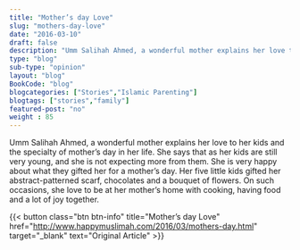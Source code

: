 ```yaml
--- 
title: "Mother’s day Love" 
slug: "mothers-day-love"
date: "2016-03-10" 
draft: false 
description: "Umm Salihah Ahmed, a wonderful mother explains her love to her kids and the specialty of mother’s day in her life." 
type: "blog"
sub-type: "opinion" 
layout: "blog" 
BookCode: "blog"
blogcategories: ["Stories","Islamic Parenting"]
blogtags: ["stories","family"]
featured-post: "no"
weight : 85
---  
```

 Umm Salihah Ahmed, a wonderful mother explains her love to her kids and the specialty of mother’s day in her life. She says that as her kids are still very young, and she is not expecting more from them. She is very happy about what they gifted her for a mother’s day. Her five little kids gifted her abstract-patterned scarf, chocolates and a bouquet of flowers. On such occasions, she love to be at her mother’s home with cooking, having food and a lot of joy together.

{{< button class="btn btn-info" title="Mother’s day Love" href="http://www.happymuslimah.com/2016/03/mothers-day.html" target="_blank" text="Original Article" >}}
